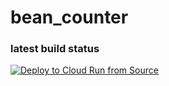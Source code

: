 # bean_counter

### latest build status
[![Deploy to Cloud Run from Source](https://github.com/jenish-jain/bean_counter/actions/workflows/google-cloudrun-source.yml/badge.svg)](https://github.com/jenish-jain/bean_counter/actions/workflows/google-cloudrun-source.yml)